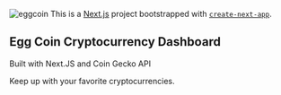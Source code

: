 ![eggcoin](https://user-images.githubusercontent.com/12767962/118407257-fb501a80-b64d-11eb-9bc8-d9a458f39597.png)
This is a [Next.js](https://nextjs.org/) project bootstrapped with [`create-next-app`](https://github.com/vercel/next.js/tree/canary/packages/create-next-app).

## Egg Coin Cryptocurrency Dashboard

Built with Next.JS and Coin Gecko API

Keep up with your favorite cryptocurrencies.
